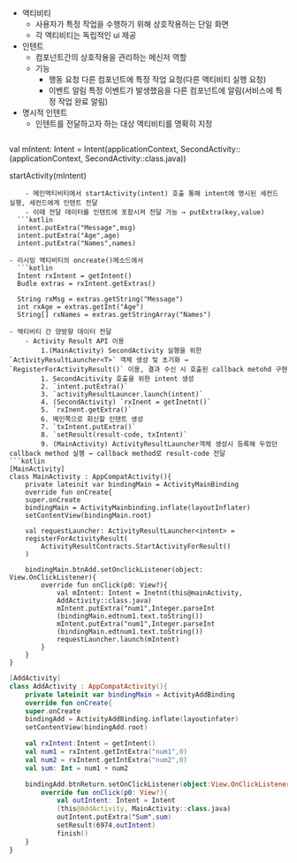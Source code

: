 - 액티비티
	- 사용자가 특정 작업을 수행하기 위해 상호작용하는 단일 화면
	- 각 액티비티는 독립적인 ui 제공
- 인텐트
	- 컴포넌트간의 상호작용을 관리하는 메신저 역할
	- 기능
		- 행동 요청
		  다른 컴포넌트에 특정 작업 요청(다른 액티비티 실행 요청)
		- 이벤트 알림
		  특정 이벤트가 발생했음을 다른 컴포넌트에 알림(서비스에 특정 작업 완료 알림)
- 명시적 인텐트
	- 인텐트를 전달하고자 하는 대상 액티비티를 명확히 지정
	  ```kotlin
val mIntent: Intent = Intent(applicationContext, SecondActivity::(applicationContext, SecondActivity::class.java))

startActivity(mIntent)
```
	- 메인액티비티에서 startActivity(intent) 호출 통해 intent에 명시된 세컨드 실행, 세컨드에게 인텐트 전달
	- 이때 전달 데이터를 인텐트에 포함시켜 전달 가능 → putExtra(key,value)
  ```kotlin
  intent.putExtra("Message",msg)
  intent.putExtra("Age",age)
  intent.putExtra("Names",names)
  ```
	- 리시빙 액티비티의 oncreate()메소드에서
	  ```kotlin
	  Intent rxIntent = getIntent()
	  Budle extras = rxIntent.getExtras()

	  String rxMsg = extras.getString("Message")
	  int rxAge = extras.getInt("Age")
	  String[] rxNames = extras.getStringArray("Names")
```
- 액티비티 간 양방향 데이터 전달
	- Activity Result API 이용
		1.(MainActivity) SecondActivity 실행을 위한 `ActivityResultLauncher<T>` 객체 생성 및 초기화 → `RegisterForActivityResult()` 이용, 결과 수신 시 호출된 callback metohd 구현
		1. SecondAcitivity 호출을 위한 intent 생성
		2. `intent.putExtra()`
		3. `activityResultLauncer.launch(intent)`
		4. (SecondActivity) `rxInent = getInetnt()`
		5. `rxInent.getExtra()`
		6. 메인쪽으로 회신할 인텐트 생성
		7. `txIntent.putExtra()`
		8. `setResult(result-code, txIntent)`
		9. (MainActivity) ActivityResultLauncher객체 생성시 등록해 두었던 callback method 실행 → callback method로 result-code 전달
```kotlin
[MainActivity]
class MainActivity : AppCompatActivity(){
	private lateinit var bindingMain = ActivityMainBinding
	override fun onCreate{
	super.onCreate
	bindingMain = ActivityMainbinding.inflate(layoutInflater)
	setContentView(bindingMain.root)

	val requestLauncher: ActivityResultLauncher<intent> =
	registerForActivityResult(
		ActivityResultContracts.StartActivityForResult()
	)

	bindingMain.btnAdd.setOnclickListener(object: View.OnClickListener){
		override fun onClick(p0: View?){
			val mIntent: Intent = Inetnt(this@mainActivity,
			AddActivity::class.java)
			mIntent.putExtra("num1",Integer.parseInt
			(bindingMain.edtnum1.text.toString())
			mIntent.putExtra("num1",Integer.parseInt
			(bindingMain.edtnum1.text.toString())
			requestLauncher.launch(mIntent)
		}
	}
}
```

```kotlin
[AddActivity]
class AddActivity : AppCompatActivity(){
	private lateinit var bindingMain = ActivityAddBinding
	override fun onCreate{
	super.onCreate
	bindingAdd = ActivityAddBinding.inflate(layoutinfater)
	setContentView(bindingAdd.root)

	val rxIntent:Intent = getIntent()
	val num1 = rxIntent.getIntExtra("num1",0)
	val num2 = rxIntent.getIntExtra("num2",0)
	val sum: Int = num1 + num2

	bindingAdd.btnReturn.setOnClickListener(object:View.OnClickListener){
		override fun onClick(p0: View?){
			val outIntent: Intent = Intent
			(this@AddActivity, MainActivity::class.java)
			outIntent.putExtra("Sum",sum)
			setResult(6974,outIntent)
			finish()
	}
}
```

